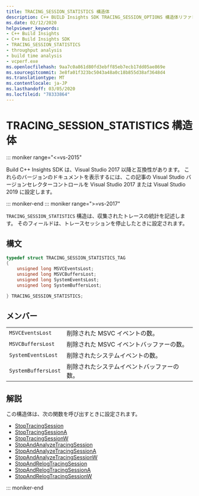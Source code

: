 ```yaml
---
title: TRACING_SESSION_STATISTICS 構造体
description: C++ BUILD Insights SDK TRACING_SESSION_OPTIONS 構造体リファレンス。
ms.date: 02/12/2020
helpviewer_keywords:
- C++ Build Insights
- C++ Build Insights SDK
- TRACING_SESSION_STATISTICS
- throughput analysis
- build time analysis
- vcperf.exe
ms.openlocfilehash: 9aa7c0a861d80fd3ebff85eb7ecb17dd05ae869e
ms.sourcegitcommit: 3e8fa01f323bc5043a48a0c18b855d38af3648d4
ms.translationtype: MT
ms.contentlocale: ja-JP
ms.lasthandoff: 03/05/2020
ms.locfileid: "78333864"
---
```

# <a name="tracing_session_statistics-structure"></a>TRACING_SESSION_STATISTICS 構造体

::: moniker range="<=vs-2015"

Build C++ Insights SDK は、Visual Studio 2017 以降と互換性があります。 これらのバージョンのドキュメントを表示するには、この記事の Visual Studio バージョンセレクターコントロールを Visual Studio 2017 または Visual Studio 2019 に設定します。

::: moniker-end
::: moniker range=">=vs-2017"

`TRACING_SESSION_STATISTICS` 構造は、収集されたトレースの統計を記述します。 そのフィールドは、トレースセッションを停止したときに設定されます。

## <a name="syntax"></a>構文

```cpp
typedef struct TRACING_SESSION_STATISTICS_TAG
{
    unsigned long MSVCEventsLost;
    unsigned long MSVCBuffersLost;
    unsigned long SystemEventsLost;
    unsigned long SystemBuffersLost;

} TRACING_SESSION_STATISTICS;
```

## <a name="members"></a>メンバー

|  |  |
|--|--|
| `MSVCEventsLost` | 削除された MSVC イベントの数。 |
| `MSVCBuffersLost` | 削除された MSVC イベントバッファーの数。 |
| `SystemEventsLost` | 削除されたシステムイベントの数。 |
| `SystemBuffersLost` | 削除されたシステムイベントバッファーの数。 |

## <a name="remarks"></a>解説

この構造体は、次の関数を呼び出すときに設定されます。

- [StopTracingSession](../functions/stop-tracing-session.md)
- [StopTracingSessionA](../functions/stop-tracing-session-a.md)
- [StopTracingSessionW](../functions/stop-tracing-session-w.md)
- [StopAndAnalyzeTracingSession](../functions/stop-and-analyze-tracing-session.md)
- [StopAndAnalyzeTracingSessionA](../functions/stop-and-analyze-tracing-session-a.md)
- [StopAndAnalyzeTracingSessionW](../functions/stop-and-analyze-tracing-session-w.md)
- [StopAndRelogTracingSession](../functions/stop-and-relog-tracing-session.md)
- [StopAndRelogTracingSessionA](../functions/stop-and-relog-tracing-session-a.md)
- [StopAndRelogTracingSessionW](../functions/stop-and-relog-tracing-session-w.md)

::: moniker-end
